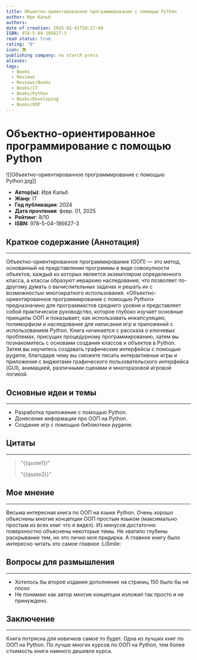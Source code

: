 ```yaml
---
title: Объектно-ориентированное программирование с помощью Python
author: Ирв Кальб
authors: 
date of creation: 2025-02-01T20:27:00
ISBN: 978-5-04-186627-3
read status: true
rating: "8"
icon: 📚
publishing company: no starch press
aliases: 
tags:
  - Books
  - Reviews
  - Reviews/Books
  - Books/IT
  - Books/Python
  - Books/Developing
  - Books/OOP
---
```

# Объектно-ориентированное программирование с помощью Python

![[Объектно-ориентированное программирование с помощью Python.jpg]]

- **Автор(ы)**: Ирв Кальб
- **Жанр**: IT
- **Год публикации**: 2024
- **Дата прочтения**: февр. 01, 2025
- **Рейтинг**: 8/10
- **ISBN:** 978-5-04-186627-3



## Краткое содержание (Аннотация)
---

Объектно-ориентированное программирование (ООП) — это метод, основанный на представлении программы в виде совокупности объектов, каждый из которых является экземпляром определенного класса, а классы образуют иерархию наследования, что позволяет по-другому думать о вычислительных задачах и решать их с возможностью многократного использования. «Объектно-ориентированное программирование с помощью Python» предназначено для программистов среднего уровня и представляет собой практическое руководство, которое глубоко изучает основные принципы ООП и показывает, как использовать инкапсуляцию, полиморфизм и наследование для написания игр и приложений с использованием Python. Книга начинается с рассказа о ключевых проблемах, присущих процедурному программированию, затем вы познакомитесь с основами создания классов и объектов в Python. Затем вы научитесь создавать графические интерфейсы c помощью pygame, благодаря чему вы сможете писать интерактивные игры и приложения с виджетами графического пользовательского интерфейса (GUI), анимацией, различными сценами и многоразовой игровой логикой.


## Основные идеи и темы
---

- Разработка приложение с помощью Python.
- Донесение информации про ООП на Python.
- Создание игр с помощью библиотеки pygame.



## Цитаты
---

> "{{quote1}}"
> 
> "{{quote2}}"




## Мое мнение
---

Весьма интересная книга по ООП на языке Python. Очень хорошо объяснены многие концепции ООП простым языком (максимально простым из всех книг что я видел). Из минусов достаточно поверхностно объяснены некоторые темы. Не хватило глубины раскрывание тем, но это лично моя придирка. А главное книгу было интересно читать это самое главное :LiSmile:




## Вопросы для размышления
---

- Хотелось бы второе издание дополнение на страниц 150 было бы не плохо
- Не понимаю как автор многие концепции изложил так просто  и не принуждено.



## Заключение
---

Книга потрясна для новичков самое то будет. Одна из лучших книг по ООП на Python. По лучше многих курсов по ООП на Python, тем более стоимость книги намного дешевле курса.
